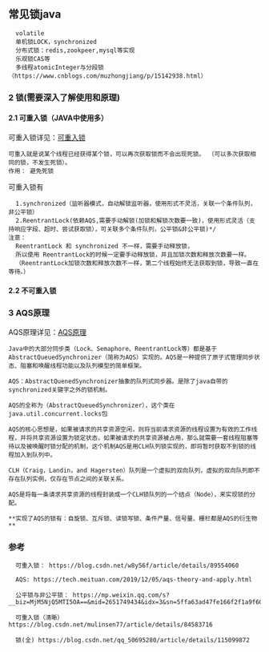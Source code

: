 ## 常见锁java

      volatile
      单机锁LOCK，synchronized
      分布式锁：redis,zookpeer,mysql等实现
      乐观锁CAS等
      多线程atomicInteger与分段锁 （https://www.cnblogs.com/muzhongjiang/p/15142938.html）


### 2 锁(需要深入了解使用和原理)

#### 2.1 可重入锁（JAVA中使用多）

可重入锁详见：[可重入锁](https://github.com/zlk-github/general-item/blob/master/src/main/java/com/zlk/jdk/thread/lock/reentrant/README-REENTRANT.md#可重入锁)

    可重入就是说某个线程已经获得某个锁，可以再次获取锁而不会出现死锁。 （可以多次获取相同的锁，不发生死锁）。
    作用： 避免死锁

可重入锁有

      1.synchronized（监听器模式，自动解锁监听器，使用形式不灵活，关联一个条件队列，非公平锁）
      2.ReentrantLock(依赖AQS,需要手动解锁(加锁和解锁次数要一致)，使用形式灵活（支持响应字段、超时、尝试获取锁），可关联多个条件队列，公平锁&非公平锁)*/
    注意：
      ReentrantLock 和 synchronized 不一样，需要手动释放锁，
      所以使用 ReentrantLock的时候一定要手动释放锁，并且加锁次数和释放次数要一样。
      （ReentrantLock加锁次数和释放次数不一样，第二个线程始终无法获取到锁，导致一直在等待。）

#### 2.2 不可重入锁


### 3 AQS原理

AQS原理详见：[AQS原理](https://github.com/zlk-github/general-item/blob/master/src/main/java/com/zlk/jdk/thread/lock/README-AQS.md#AQS原理)


    Java中的大部分同步类（Lock、Semaphore、ReentrantLock等）都是基于AbstractQueuedSynchronizer（简称为AQS）实现的。AQS是一种提供了原子式管理同步状态、阻塞和唤醒线程功能以及队列模型的简单框架。
    
    AQS：AbstractQuenedSynchronizer抽象的队列式同步器。是除了java自带的synchronized关键字之外的锁机制。
    
    AQS的全称为（AbstractQueuedSynchronizer），这个类在java.util.concurrent.locks包
    
    AQS的核心思想是，如果被请求的共享资源空闲，则将当前请求资源的线程设置为有效的工作线程，并将共享资源设置为锁定状态，如果被请求的共享资源被占用，那么就需要一套线程阻塞等待以及被唤醒时锁分配的机制，这个机制AQS是用CLH队列锁实现的，即将暂时获取不到锁的线程加入到队列中。
    
    CLH（Craig，Landin，and Hagersten）队列是一个虚拟的双向队列，虚拟的双向队列即不存在队列实例，仅存在节点之间的关联关系。
    
    AQS是将每一条请求共享资源的线程封装成一个CLH锁队列的一个结点（Node），来实现锁的分配。
    
    **实现了AQS的锁有：自旋锁、互斥锁、读锁写锁、条件产量、信号量、栅栏都是AQS的衍生物**


### 参考
    
      可重入锁： https://blog.csdn.net/w8y56f/article/details/89554060
      
      AQS: https://tech.meituan.com/2019/12/05/aqs-theory-and-apply.html

      公平锁与非公平锁： https://mp.weixin.qq.com/s?__biz=MjM5NjQ5MTI5OA==&mid=2651749434&idx=3&sn=5ffa63ad47fe166f2f1a9f604ed10091&chksm=bd12a5778a652c61509d9e718ab086ff27ad8768586ea9b38c3dcf9e017a8e49bcae3df9bcc8&scene=38#wechat_redirect

      可重入锁（清晰）https://blog.csdn.net/mulinsen77/article/details/84583716

      锁(全) https://blog.csdn.net/qq_50695280/article/details/115099872